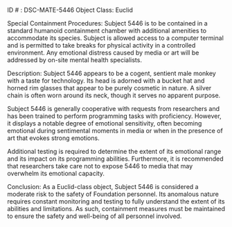 ID # : DSC-MATE-5446
Object Class: Euclid

Special Containment Procedures:
Subject 5446 is to be contained in a standard humanoid containment chamber with additional amenities to accommodate its species. Subject is allowed access to a computer terminal and is permitted to take breaks for physical activity in a controlled environment. Any emotional distress caused by media or art will be addressed by on-site mental health specialists.

Description:
Subject 5446 appears to be a cogent, sentient male monkey with a taste for technology. Its head is adorned with a bucket hat and horned rim glasses that appear to be purely cosmetic in nature. A silver chain is often worn around its neck, though it serves no apparent purpose. 

Subject 5446 is generally cooperative with requests from researchers and has been trained to perform programming tasks with proficiency. However, it displays a notable degree of emotional sensitivity, often becoming emotional during sentimental moments in media or when in the presence of art that evokes strong emotions. 

Additional testing is required to determine the extent of its emotional range and its impact on its programming abilities. Furthermore, it is recommended that researchers take care not to expose 5446 to media that may overwhelm its emotional capacity. 

Conclusion:
As a Euclid-class object, Subject 5446 is considered a moderate risk to the safety of Foundation personnel. Its anomalous nature requires constant monitoring and testing to fully understand the extent of its abilities and limitations. As such, containment measures must be maintained to ensure the safety and well-being of all personnel involved.